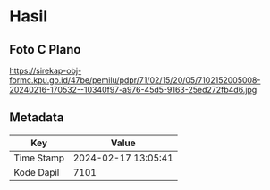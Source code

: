 # Hasil

## Foto C Plano

https://sirekap-obj-formc.kpu.go.id/47be/pemilu/pdpr/71/02/15/20/05/7102152005008-20240216-170532--10340f97-a976-45d5-9163-25ed272fb4d6.jpg


## Metadata

| Key        | Value               |
| ---------- | ------------------- |
| Time Stamp | 2024-02-17 13:05:41 |
| Kode Dapil | 7101                |



